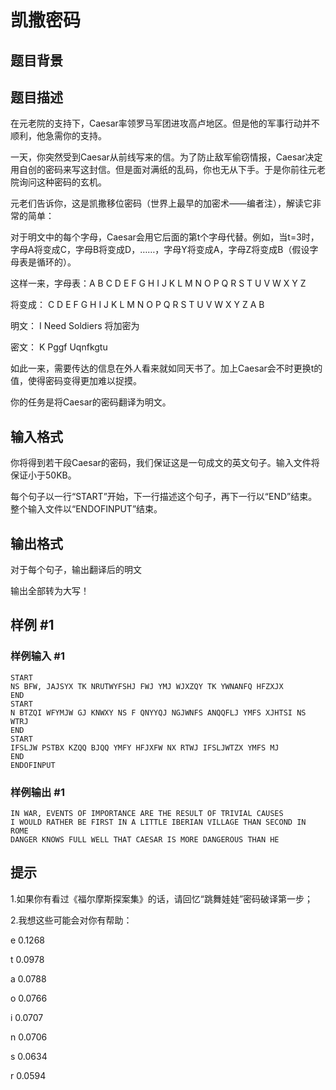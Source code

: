 # 凯撒密码

## 题目背景



## 题目描述

在元老院的支持下，Caesar率领罗马军团进攻高卢地区。但是他的军事行动并不顺利，他急需你的支持。

一天，你突然受到Caesar从前线写来的信。为了防止敌军偷窃情报，Caesar决定用自创的密码来写这封信。但是面对满纸的乱码，你也无从下手。于是你前往元老院询问这种密码的玄机。

元老们告诉你，这是凯撒移位密码（世界上最早的加密术——编者注），解读它非常的简单：

对于明文中的每个字母，Caesar会用它后面的第t个字母代替。例如，当t=3时，字母A将变成C，字母B将变成D，……，字母Y将变成A，字母Z将变成B（假设字母表是循环的）。

这样一来，字母表：A B C D E F G H I J K L M N O P Q R S T U V W X Y Z

将变成： C D E F G H I J K L M N O P Q R S T U V W X Y Z A B

明文：  I Need Soldiers  将加密为

密文：  K Pggf Uqnfkgtu

如此一来，需要传达的信息在外人看来就如同天书了。加上Caesar会不时更换t的值，使得密码变得更加难以捉摸。

你的任务是将Caesar的密码翻译为明文。


## 输入格式

你将得到若干段Caesar的密码，我们保证这是一句成文的英文句子。输入文件将保证小于50KB。

每个句子以一行“START”开始，下一行描述这个句子，再下一行以“END”结束。整个输入文件以“ENDOFINPUT”结束。


## 输出格式

对于每个句子，输出翻译后的明文

输出全部转为大写！


## 样例 #1

### 样例输入 #1
```
START
NS BFW, JAJSYX TK NRUTWYFSHJ FWJ YMJ WJXZQY TK YWNANFQ HFZXJX
END
START
N BTZQI WFYMJW GJ KNWXY NS F QNYYQJ NGJWNFS ANQQFLJ YMFS XJHTSI NS WTRJ
END
START
IFSLJW PSTBX KZQQ BJQQ YMFY HFJXFW NX RTWJ IFSLJWTZX YMFS MJ
END
ENDOFINPUT
```

### 样例输出 #1

```
IN WAR, EVENTS OF IMPORTANCE ARE THE RESULT OF TRIVIAL CAUSES
I WOULD RATHER BE FIRST IN A LITTLE IBERIAN VILLAGE THAN SECOND IN ROME
DANGER KNOWS FULL WELL THAT CAESAR IS MORE DANGEROUS THAN HE
```

## 提示

1.如果你有看过《福尔摩斯探案集》的话，请回忆“跳舞娃娃”密码破译第一步；

2.我想这些可能会对你有帮助：

e 0.1268

t 0.0978

a 0.0788

o 0.0766

i 0.0707

n 0.0706

s 0.0634

r 0.0594

